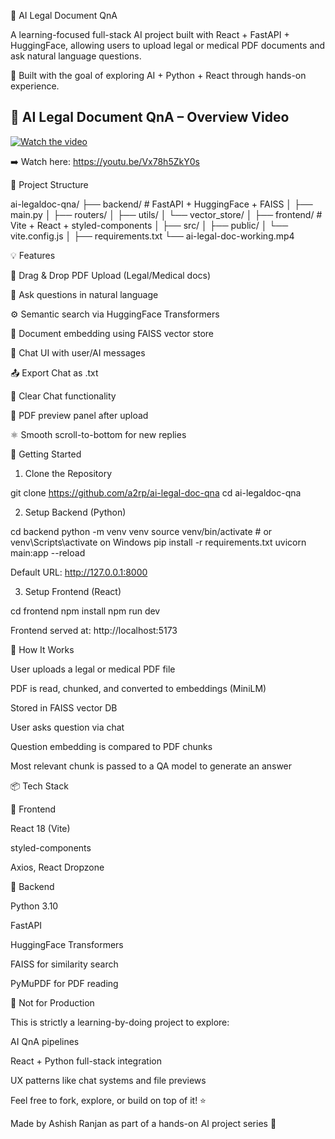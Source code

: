 🧠 AI Legal Document QnA

A learning-focused full-stack AI project built with React + FastAPI + HuggingFace,
allowing users to upload legal or medical PDF documents and ask natural language questions.

🎯 Built with the goal of exploring AI + Python + React through hands-on experience.

## 🎯 AI Legal Document QnA – Overview Video

[![Watch the video](https://img.youtube.com/vi/Vx78h5ZkY0s/hqdefault.jpg)](https://youtu.be/Vx78h5ZkY0s)

➡️ Watch here: https://youtu.be/Vx78h5ZkY0s

📂 Project Structure

ai-legaldoc-qna/
├── backend/ # FastAPI + HuggingFace + FAISS
│ ├── main.py
│ ├── routers/
│ ├── utils/
│ └── vector_store/
│
├── frontend/ # Vite + React + styled-components
│ ├── src/
│ ├── public/
│ └── vite.config.js
│
├── requirements.txt
└── ai-legal-doc-working.mp4

💡 Features

📄 Drag & Drop PDF Upload (Legal/Medical docs)

🔎 Ask questions in natural language

⚙️ Semantic search via HuggingFace Transformers

📁 Document embedding using FAISS vector store

💬 Chat UI with user/AI messages

📤 Export Chat as .txt

🧹 Clear Chat functionality

📜 PDF preview panel after upload

⚛️ Smooth scroll-to-bottom for new replies

🚀 Getting Started

1. Clone the Repository

git clone https://github.com/a2rp/ai-legal-doc-qna
cd ai-legaldoc-qna

2. Setup Backend (Python)

cd backend
python -m venv venv
source venv/bin/activate # or venv\Scripts\activate on Windows
pip install -r requirements.txt
uvicorn main:app --reload

Default URL: http://127.0.0.1:8000

3. Setup Frontend (React)

cd frontend
npm install
npm run dev

Frontend served at: http://localhost:5173

🧠 How It Works

User uploads a legal or medical PDF file

PDF is read, chunked, and converted to embeddings (MiniLM)

Stored in FAISS vector DB

User asks question via chat

Question embedding is compared to PDF chunks

Most relevant chunk is passed to a QA model to generate an answer

📦 Tech Stack

🔹 Frontend

React 18 (Vite)

styled-components

Axios, React Dropzone

🔹 Backend

Python 3.10

FastAPI

HuggingFace Transformers

FAISS for similarity search

PyMuPDF for PDF reading

🛑 Not for Production

This is strictly a learning-by-doing project to explore:

AI QnA pipelines

React + Python full-stack integration

UX patterns like chat systems and file previews

Feel free to fork, explore, or build on top of it! ⭐

Made by Ashish Ranjan as part of a hands-on AI project series 🚀
